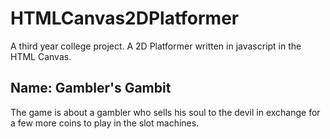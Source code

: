 # HTMLCanvas2DPlatformer
A third year college project. A 2D Platformer written in javascript in the HTML Canvas.

## Name: Gambler's Gambit

The game is about a gambler who sells his soul to the devil in exchange for a few more coins to play in the slot machines.

